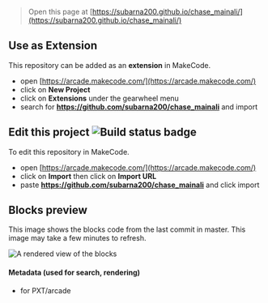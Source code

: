  


> Open this page at [https://subarna200.github.io/chase_mainali/](https://subarna200.github.io/chase_mainali/)

## Use as Extension

This repository can be added as an **extension** in MakeCode.

* open [https://arcade.makecode.com/](https://arcade.makecode.com/)
* click on **New Project**
* click on **Extensions** under the gearwheel menu
* search for **https://github.com/subarna200/chase_mainali** and import

## Edit this project ![Build status badge](https://github.com/subarna200/chase_mainali/workflows/MakeCode/badge.svg)

To edit this repository in MakeCode.

* open [https://arcade.makecode.com/](https://arcade.makecode.com/)
* click on **Import** then click on **Import URL**
* paste **https://github.com/subarna200/chase_mainali** and click import

## Blocks preview

This image shows the blocks code from the last commit in master.
This image may take a few minutes to refresh.

![A rendered view of the blocks](https://github.com/subarna200/chase_mainali/raw/master/.github/makecode/blocks.png)

#### Metadata (used for search, rendering)

* for PXT/arcade
<script src="https://makecode.com/gh-pages-embed.js"></script><script>makeCodeRender("{{ site.makecode.home_url }}", "{{ site.github.owner_name }}/{{ site.github.repository_name }}");</script>
